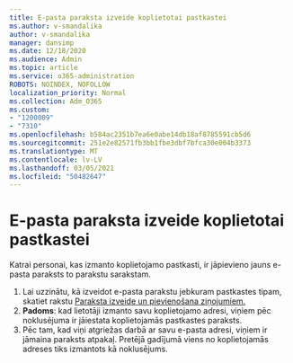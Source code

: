 ```yaml
---
title: E-pasta paraksta izveide koplietotai pastkastei
ms.author: v-smandalika
author: v-smandalika
manager: dansimp
ms.date: 12/18/2020
ms.audience: Admin
ms.topic: article
ms.service: o365-administration
ROBOTS: NOINDEX, NOFOLLOW
localization_priority: Normal
ms.collection: Adm_O365
ms.custom:
- "1200009"
- "7310"
ms.openlocfilehash: b584ac2351b7ea6e0abe14db18af8785591cb5d6
ms.sourcegitcommit: 251e2e82571fb3bb1fbe3dbf7bfca30e004b3373
ms.translationtype: MT
ms.contentlocale: lv-LV
ms.lasthandoff: 03/05/2021
ms.locfileid: "50482647"
---
```

# <a name="create-an-email-signature-for-a-shared-mailbox"></a>E-pasta paraksta izveide koplietotai pastkastei

Katrai personai, kas izmanto koplietojamo pastkasti, ir jāpievieno jauns e-pasta paraksts to parakstu sarakstam.

1. Lai uzzinātu, kā izveidot e-pasta parakstu jebkuram pastkastes tipam, skatiet rakstu [Paraksta izveide un pievienošana ziņojumiem.](https://support.office.com/article/8ee5d4f4-68fd-464a-a1c1-0e1c80bb27f2)
2. **Padoms**: kad lietotāji izmanto savu koplietojamo adresi, viņiem pēc noklusējuma ir jāiestata koplietojamās pastkastes paraksts.
3. Pēc tam, kad viņi atgriežas darbā ar savu e-pasta adresi, viņiem ir jāmaina paraksts atpakaļ. Pretējā gadījumā viens no koplietojamās adreses tiks izmantots kā noklusējums.